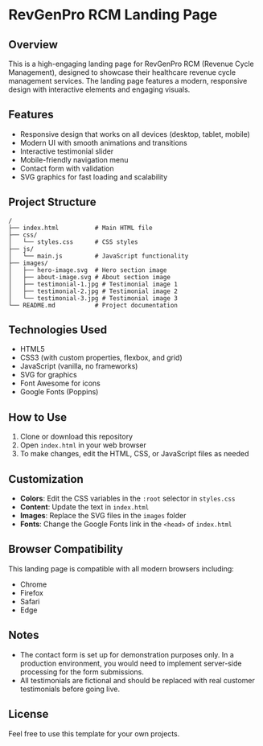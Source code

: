 # RevGenPro RCM Landing Page

## Overview
This is a high-engaging landing page for RevGenPro RCM (Revenue Cycle Management), designed to showcase their healthcare revenue cycle management services. The landing page features a modern, responsive design with interactive elements and engaging visuals.

## Features
- Responsive design that works on all devices (desktop, tablet, mobile)
- Modern UI with smooth animations and transitions
- Interactive testimonial slider
- Mobile-friendly navigation menu
- Contact form with validation
- SVG graphics for fast loading and scalability

## Project Structure
```
/
├── index.html          # Main HTML file
├── css/
│   └── styles.css      # CSS styles
├── js/
│   └── main.js         # JavaScript functionality
├── images/
│   ├── hero-image.svg  # Hero section image
│   ├── about-image.svg # About section image
│   ├── testimonial-1.jpg # Testimonial image 1
│   ├── testimonial-2.jpg # Testimonial image 2
│   └── testimonial-3.jpg # Testimonial image 3
└── README.md           # Project documentation
```

## Technologies Used
- HTML5
- CSS3 (with custom properties, flexbox, and grid)
- JavaScript (vanilla, no frameworks)
- SVG for graphics
- Font Awesome for icons
- Google Fonts (Poppins)

## How to Use
1. Clone or download this repository
2. Open `index.html` in your web browser
3. To make changes, edit the HTML, CSS, or JavaScript files as needed

## Customization
- **Colors**: Edit the CSS variables in the `:root` selector in `styles.css`
- **Content**: Update the text in `index.html`
- **Images**: Replace the SVG files in the `images` folder
- **Fonts**: Change the Google Fonts link in the `<head>` of `index.html`

## Browser Compatibility
This landing page is compatible with all modern browsers including:
- Chrome
- Firefox
- Safari
- Edge

## Notes
- The contact form is set up for demonstration purposes only. In a production environment, you would need to implement server-side processing for the form submissions.
- All testimonials are fictional and should be replaced with real customer testimonials before going live.

## License
Feel free to use this template for your own projects.